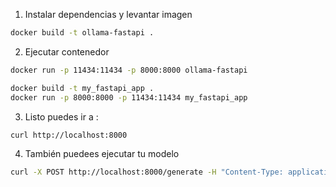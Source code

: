 1. Instalar dependencias y levantar imagen

```bash
docker build -t ollama-fastapi .
```

2. Ejecutar contenedor

```bash
docker run -p 11434:11434 -p 8000:8000 ollama-fastapi

docker build -t my_fastapi_app .
docker run -p 8000:8000 -p 11434:11434 my_fastapi_app


```

3. Listo puedes ir a :

```bash
curl http://localhost:8000
```

4. También puedees ejecutar tu modelo

```bash
curl -X POST http://localhost:8000/generate -H "Content-Type: application/json" -d '{"prompt": "Hello, how are you?"}'
```
